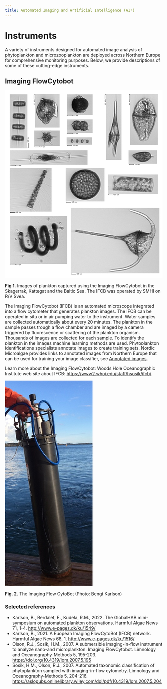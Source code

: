 ```yaml
---
title: Automated Imaging and Artificial Intelligence (AI²)
---
```


# Instruments

A variety of instruments designed for automated image analysis of phytoplankton and microzooplankton are deployed across Northern Europe for comprehensive monitoring purposes. Below, we provide descriptions of some of these cutting-edge instruments.

## Imaging FlowCytobot

![IFCB images](/assets/ifcb_mosaic_for_nordic_microalgae.png)

__Fig 1.__ Images of plankton captured using the Imaging FlowCytobot in the Skagerrak, Kattegat and the Baltic Sea. The IFCB was operated by SMHI on R/V Svea.

The Imaging FlowCytobot (IFCB) is an automated microscope integrated into a flow cytometer that generates plankton images. The IFCB can be operated in situ or in air pumping water to the instrument. Water samples are collected automatically about every 20 minutes. The plankton in the sample passes trough a flow chamber and are imaged by a camera triggered by fluorescence or scattering of the plankton organism. Thousands of images are collected for each sample. To identify the plankton in the images machine learning methods are used. Phytoplankton identifications specialists annotate images to create training sets. Nordic Microalgae provides links to annotated images from Northern Europe that can be used for training your image classifier, see [Annotated images](/annotated-images/).

Learn more about the Imaging FlowCytobot:
Woods Hole Oceanographic Institute web site about IFCB:
https://www2.whoi.edu/staff/hsosik/ifcb/

![IFCB deployment](/assets/Imaging_FlowCytobot_10_October_2017_cropped_IMG_1273_small.jpg)

__Fig. 2.__ The Imaging Flow CytoBot (Photo: Bengt Karlson)

### Selected references

- Karlson, B., Berdalet, E., Kudela, R.M., 2022. The GlobalHAB mini-symposium on automated plankton observations. Harmful Algae News 71, 1-4. http://www.e-pages.dk/ku/1549/
- Karlson, B., 2021. A Euopean Imaging FlowCytoBot (IFCB) network. Harmful Algae News 68, 1. http://www.e-pages.dk/ku/1516/
- Olson, R.J., Sosik, H.M., 2007. A submersible imaging-in-flow instrument to analyze nano-and microplankton: Imaging FlowCytobot. Limnology and Oceanography-Methods 5, 195-203. https://doi.org/10.4319/lom.2007.5.195
- Sosik, H.M., Olson, R.J., 2007. Automated taxonomic classification of phytoplankton sampled with imaging-in-flow cytometry. Limnology and Oceanography-Methods 5, 204-216.
https://aslopubs.onlinelibrary.wiley.com/doi/pdf/10.4319/lom.2007.5.204
